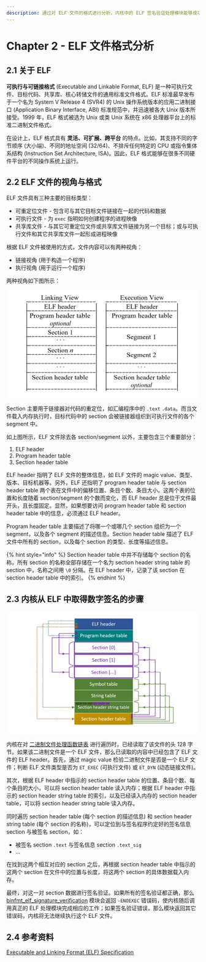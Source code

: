 ```yaml
---
description: 通过对 ELF 文件的格式进行分析，内核中的 ELF 签名验证处理模块能够成功取得签名程序附在 ELF 文件中的数字签名，从而能够进一步进行签名验证。
---
```


# Chapter 2 - ELF 文件格式分析

## 2.1 关于 ELF

**可执行与可链接格式** \(Executable and Linkable Format, ELF\) 是一种可执行文件、目标代码、共享库、核心转储文件的通用标准文件格式。ELF 标准最早发布于一个名为 System V Release 4 \(SVR4\) 的 Unix 操作系统版本的应用二进制接口 \(Application Binary Interface, ABI\) 标准规范中，并迅速被各大 Unix 版本所接受。1999 年，ELF 格式被选为 Unix 或类 Unix 系统在 x86 处理器平台上的标准二进制文件格式。

在设计上，ELF 格式具有 **灵活、可扩展、跨平台** 的特点。比如，其支持不同的字节顺序 \(大小端\)、不同的地址空间 \(32/64\)、不排斥任何特定的 CPU 或指令集体系结构 \(Instruction Set Architecture, ISA\)。因此，ELF 格式能够在很多不同硬件平台的不同操作系统上运行。

## 2.2 ELF 文件的视角与格式

ELF 文件具有三种主要的目标类型：

* 可重定位文件 - 包含可与其它目标文件链接在一起的代码和数据
* 可执行文件 - 为 `exec` 指明如何创建程序的进程映像
* 共享库文件 - 与其它可重定位文件或共享库文件链接为另一个目标；或与可执行文件和其它共享库文件一起形成进程映像

根据 ELF 文件被使用的方式，文件内容可以有两种视角：

* 链接视角 \(用于构造一个程序\)
* 执行视角 \(用于运行一个程序\)

两种视角如下图所示：

![ELF &#x89C6;&#x89D2;](../.gitbook/assets/elf-view.png)

Section 主要用于链接器对代码的重定位，如汇编程序中的 `.text` `.data`。而当文件载入内存执行时，目标代码中的 section 会被链接器组织到可执行文件的各个 segment 中。

如上图所示，ELF 文件除去各 section/segment 以外，主要包含三个重要部分：

1. ELF header
2. Program header table
3. Section header table

ELF header 指明了 ELF 文件的整体信息，如 ELF 文件的 magic value、类型、版本、目标机器等。另外，ELF 还指明了 program header table 与 section header table 两个表在文件中的偏移位置、条目个数、条目大小。这两个表的位置和长度随着 section/segment 的个数而变化，而 ELF header 总是位于文件最开头，且长度固定。显然，如果想要访问 program header table 和 section header table 中的信息，必须通过 ELF header。

Program header table 主要描述了将哪一个或哪几个 section 组织为一个 segment，以及各个 segment 的描述信息。Section header table 描述了 ELF 文件中所有的 section，以及每个 section 的类型、长度等描述信息。

{% hint style="info" %}
Section header table 中并不存储每个 section 的名称。所有 section 的名称全部存储在一个名为 section header string table 的 section 中，名称之间用 `\0` 分隔。在 ELF header 中，记录了该 section 在 section header table 中的索引。
{% endhint %}

## 2.3 内核从 ELF 中取得数字签名的步骤

![ELF &#x6587;&#x4EF6;&#x5E03;&#x5C40;](../.gitbook/assets/elf-layout.png)

内核在对 [二进制文件处理函数链表](chapter-1-binary-execution-procedure.md#15-dui-elf-wen-jian-jin-hang-qian-ming-yan-zheng-de-si-lu) 进行遍历时，已经读取了该文件的头 128 字节。如果该二进制文件是一个 ELF 文件，那么已读取的内容中已经包含了 ELF 文件的 ELF header。首先，通过 magic value 检验二进制文件是否是一个 ELF 文件；判断 ELF 文件类型是否为 `ET_EXEC` \(可执行文件\) 或 `ET_DYN` \(动态链接文件\)。

其次，根据 ELF header 中指示的 section header table 的位置、条目个数、每个条目的大小，可以将 section header table 读入内存；根据 ELF header 中指示的 section header string table 的索引，以及已经读入内存的 section header table，可以将 section header string table 读入内存。

同时遍历 section header table \(每个 section 的描述信息\) 和 section header string table \(每个 section 的名称\)，可以定位到与签名程序约定好的签名信息 section 与被签名 section，如：

* 被签名 section `.text` 与签名信息 section `.text_sig`
* ...

在找到这两个相互对应的 section 之后，再根据 section header table 中指示的这两个 section 在文件中的位置与长度，将这两个 section 的具体数据载入内存。

最终，对这一对 section 数据进行签名验证。如果所有的签名验证都正确，那么 [binfmt\_elf\_signature\_verification](chapter-1-binary-execution-procedure.md#15-dui-elf-wen-jian-jin-hang-qian-ming-yan-zheng-de-si-lu) 模块会返回 `-ENOEXEC` 错误码，使内核随后调用真正的 ELF 处理模块完成相应的工作；如果签名验证错误，那么模块返回其它错误码，内核将无法继续执行这个 ELF 文件。

## 2.4 参考资料

[Executable and Linking Format \(ELF\) Specification](http://www.skyfree.org/linux/references/ELF_Format.pdf)

